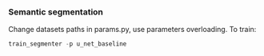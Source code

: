 ### Semantic segmentation

Change datasets paths in params.py, use parameters overloading.
To train:
```python
train_segmenter -p u_net_baseline
```
